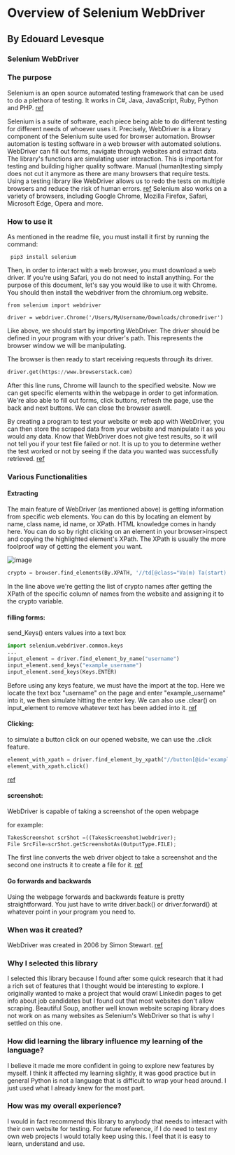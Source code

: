# Overview of Selenium WebDriver
## By Edouard Levesque

### Selenium WebDriver
### The purpose
Selenium is an open source automated testing framework that can be used to do a plethora of testing. It works in C#, Java, JavaScript, Ruby, Python and PHP. [ref](https://www.alphabold.com/selecting-a-programming-language-for-selenium-webdriver/)

 Selenium is a suite of software, each piece being able to do different testing for different needs of whoever uses it. Precisely, WebDriver is a library component of the Selenium suite used for browser automation.  Browser automation is testing software in a web browser with automated solutions. WebDriver can fill out forms, navigate through websites and extract data. The library's functions are simulating user interaction. This is important for testing and building higher quality software. Manual (human)testing simply does not cut it anymore as there are many browsers that require tests. Using a testing library like WebDriver allows us to redo the tests on multiple browsers and reduce the risk of human errors. [ref](https://www.browserstack.com/guide/what-is-browser-automation)
Selenium also works on a variety of browsers, including Google Chrome, Mozilla Firefox, Safari, Microsoft Edge, Opera and more.

### How to use it 
As mentioned in the readme file, you must install it first by running the command: 
```console
 pip3 install selenium
```
Then, in order to interact with a web browser, you must download a web driver. If you're using Safari, you do not need to install anything. For the purpose of this document, let's say you would like to use it with Chrome. You should then install the webdriver from the chromium.org website.

```console
from selenium import webdriver

driver = webdriver.Chrome('/Users/MyUsername/Downloads/chromedriver')
```
Like above, we should start by importing WebDriver. The driver should be defined in your program with your driver's path. This represents the browser window we will be manipulating. 

The browser is then ready to start receiving requests through its driver. 

```python
driver.get(https://www.browserstack.com)
```
After this line runs, Chrome will launch to the specified website. Now we can get specific elements within the webpage in order to get information. We're also able to fill out forms, click buttons, refresh the page, use the back and next buttons. We can close the browser aswell.

By creating a program to test your website or web app with WebDriver, you can then store the scraped data from your website and manipulate it as you would any data. Know that WebDriver does not give test results, so it will not tell you if your test file failed or not. It is up to you to determine wether the test worked or not by seeing if the data you wanted was successfully retrieved. [ref](https://www.leapwork.com/blog/what-is-webdriver-in-selenium#what-is-selenium-webdriver)

### Various Functionalities

#### Extracting
The main feature of WebDriver (as mentioned above) is getting information from specific web elements. You can do this by locating an element by name, class name, id name, or XPath. HTML knowledge comes in handy here. You can do so by right clicking on an element in your browser>inspect and copying the highlighted element's XPath. The XPath is usually the more foolproof way of getting the element you want.



![image](https://imageupload.io/ib/ZEj44a4UNGLBRmZ_1697063726.png)


```python
crypto = browser.find_elements(By.XPATH, '//td[@class="Va(m) Ta(start) Px(10px) Fz(s)"]')
```

In the line above we're getting the list of crypto names after getting the XPath of the specific column of names from the website and assigning it to the crypto variable.

#### filling forms: 
send_Keys() enters values into a text box
```python
import selenium.webdriver.common.keys
...
input_element = driver.find_element_by_name("username")
input_element.send_keys("example_username")
input_element.send_keys(Keys.ENTER)
```
Before using any keys feature, we must have the import at the top. Here we locate the text box "username" on the page and enter "example_username" into it, we then simulate hitting the enter key. We can also use .clear() on input_element to remove whatever text has been added into it. [ref](https://www.geeksforgeeks.org/send_keys-element-method-selenium-python/)

#### Clicking: 
to simulate a button click on our opened website, we can use the .click feature.

```python
element_with_xpath = driver.find_element_by_xpath("//button[@id='example-button']")
element_with_xpath.click()
```
[ref](https://www.digitalocean.com/community/tutorials/selenium-webdriver)

#### screenshot:

WebDriver is capable of taking a screenshot of the open webpage

for example: 

```python
TakesScreenshot scrShot =((TakesScreenshot)webdriver);
File SrcFile=scrShot.getScreenshotAs(OutputType.FILE);
```

The first line converts the web driver object to take a screenshot and the second one instructs it to create a file for it.
[ref](https://www.browserstack.com/guide/take-screenshots-in-selenium)

#### Go forwards and backwards
Using the webpage forwards and backwards feature is pretty straightforward. You just have to write driver.back() or driver.forward() at whatever point in your program you need to.


### When was it created?

WebDriver was created in 2006 by Simon Stewart. [ref](https://www.webomates.com/blog/software-testing/selenium-testing/)


### Why I selected this library

I selected this library because I found after some quick research that it had a rich set of features that I thought would be interesting to explore. I originally wanted to make a project that would crawl Linkedin pages to get info about job candidates but I found out that most websites don't allow scraping. Beautiful Soup, another well known website scraping library does not work on as many websites as Selenium's WebDriver so that is why I settled on this one.

### How did learning the library influence my learning of the language?

I believe it made me more confident in going to explore new features by myself. I think it affected my learning slightly, it was good practice but in general Python is not a language that is difficult to wrap your head around. I just used what I already knew for the most part.

### How was my overall experience?

I would in fact recommend this library to anybody that needs to interact with their own website for testing. For future reference, if I do need to test my own web projects I would totally keep using this. I feel that it is easy to learn, understand and use.











